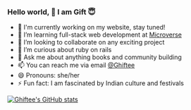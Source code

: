 ### Hello world, 👋 I am Gift :innocent:

- 🔭 I'm currently working on my website, stay tuned!
- 🌱 I’m learning full-stack web development at [Microverse](https://www.microverse.org/)
- 👯 I’m looking to collaborate on any exciting project
- 🤔 I’m curious about ruby on rails
- 💬 Ask me about anything books and community building
- 📫 You can reach me via email [@Ghiftee](mailto:gigibetine@gmail.com)
- 😄 Pronouns: she/her
- ⚡ Fun fact: I am fascinated by Indian culture and festivals

[![Ghiftee's GitHub stats](https://github-readme-stats.vercel.app/api?username=ghiftee&show_icons=true&theme=radical)](https://github.com/ghiftee/github-readme-stats)

